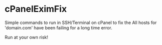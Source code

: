 # cPanelEximFix
Simple commands to run in SSH/Terminal on cPanel to fix the All hosts for 'domain.com' have been failing for a long time error.

Run at your own risk!
